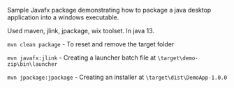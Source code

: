 Sample Javafx package demonstrating how to package a java desktop application into a windows executable.   

Used maven, jlink, jpackage, wix toolset. In java 13.     

```mvn clean package``` - To reset and remove the target folder    

```mvn javafx:jlink``` - Creating a launcher batch file at ```\target\demo-zip\bin\launcher```   

```mvn jpackage:jpackage``` - Creating an installer at ```\target\dist\DemoApp-1.0.0```